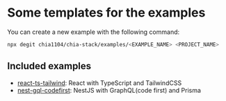 # Some templates for the examples

You can create a new example with the following command:

```bash
npx degit chia1104/chia-stack/examples/<EXAMPLE_NAME> <PROJECT_NAME>
```

## Included examples

 - [react-ts-tailwind](./react-ts-tailwind): React with TypeScript and TailwindCSS
 - [nest-gql-codefirst](./nest-gql-codefirst): NestJS with GraphQL(code first) and Prisma
